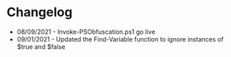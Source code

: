 # Changelog

* 08/09/2021 - Invoke-PSObfuscation.ps1 go live
* 09/01/2021 - Updated the Find-Variable function to ignore instances of $true and $false
